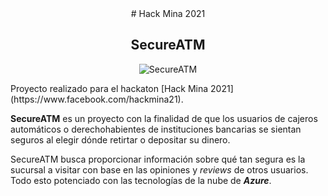 <div align="center">
# Hack Mina 2021
  
## SecureATM
  
![SecureATM](https://github.com/AlbertNath/HackMina2021)
</div>
Proyecto realizado para el hackaton [Hack Mina 2021](https://www.facebook.com/hackmina21).

**SecureATM** es un proyecto con la finalidad de que los usuarios de cajeros automáticos
o derechohabientes de instituciones bancarias se sientan seguros al elegir dónde
retirtar o depositar su dinero.

SecureATM busca proporcionar información sobre qué tan segura es la sucursal a visitar
con base en las opiniones y _reviews_ de otros usuarios. Todo esto potenciado con las
tecnologías de la nube de **_Azure_**.
